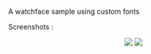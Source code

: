 A watchface sample using custom fonts

Screenshots :

<p align="center">
  <img src="https://cloud.githubusercontent.com/assets/3009041/16414610/8a74c2c0-3d30-11e6-85a4-f21339f0fd9e.png" />
  <img src="https://cloud.githubusercontent.com/assets/3009041/16414623/a48fea86-3d30-11e6-92e7-fb8102856477.png" />
</p>
